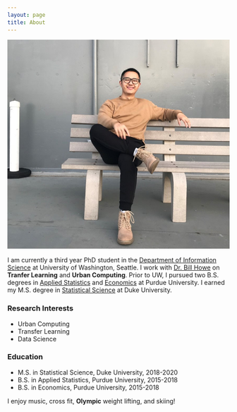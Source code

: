 ```yaml
---
layout: page
title: About
---
```


![plot](/assets/img/selfie.jpg)

I am currently a third year PhD student in the [Department of Information Science](https://ischool.uw.edu/) at University of Washington, Seattle. I work with [Dr. Bill Howe](https://faculty.washington.edu/billhowe/) on **Tranfer Learning** and **Urban Computing**. Prior to UW, I pursued two B.S. degrees in [Applied Statistics](https://www.stat.purdue.edu/) and [Economics](https://krannert.purdue.edu/academics/Economics/) at Purdue University. I earned my M.S. degree in [Statistical Science](https://stat.duke.edu/) at Duke University.


### Research Interests

- Urban Computing
- Transfer Learning
- Data Science

### Education

- M.S. in Statistical Science, Duke University, 2018-2020
- B.S. in Applied Statistics, Purdue University, 2015-2018
- B.S. in Economics, Purdue University, 2015-2018

I enjoy music, cross fit, **Olympic** weight lifting, and skiing!
